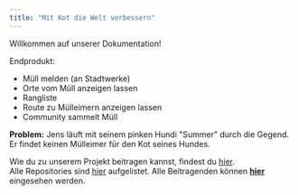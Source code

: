 ```yaml
---
title: "Mit Kot die Welt verbessern"
---
```

Willkommen auf unserer Dokumentation!

Endprodukt:

- Müll melden (an Stadtwerke)
- Orte vom Müll anzeigen lassen
- Rangliste
- Route zu Mülleimern anzeigen lassen
- Community sammelt Müll

**Problem:** Jens läuft mit seinem pinken Hundi "Summer" durch die Gegend. Er findet keinen Mülleimer für den Kot seines Hundes.

Wie du zu unserem Projekt beitragen kannst, findest du [hier](/contribute).  
Alle Repositories sind [hier](/repositories) aufgelistet. 
Alle Beitragenden können **[hier](/contributors)** eingesehen werden.
